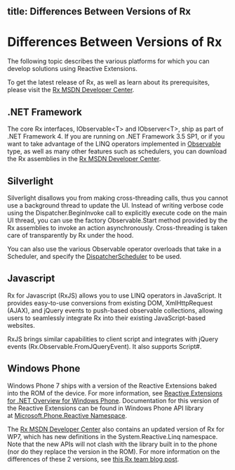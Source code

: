 title: Differences Between Versions of Rx
---
# Differences Between Versions of Rx

The following topic describes the various platforms for which you can develop solutions using Reactive Extensions.

To get the latest release of Rx, as well as learn about its prerequisites, please visit the [Rx MSDN Developer Center](https://msdn.microsoft.com/en-us/data/gg577610).

## .NET Framework

The core Rx interfaces, IObservable\<T\> and IObserver\<T\>, ship as part of .NET Framework 4. If you are running on .NET Framework 3.5 SP1, or if you want to take advantage of the LINQ operators implemented in [Observable](Observable/Observable) type, as well as many other features such as schedulers, you can download the Rx assemblies in the [Rx MSDN Developer Center](https://msdn.microsoft.com/en-us/data/gg577610).

## Silverlight

Silverlight disallows you from making cross-threading calls, thus you cannot use a background thread to update the UI. Instead of writing verbose code using the Dispatcher.BeginInvoke call to explicitly execute code on the main UI thread, you can use the factory Observable.Start method provided by the Rx assemblies to invoke an action asynchronously. Cross-threading is taken care of transparently by Rx under the hood.

You can also use the various Observable operator overloads that take in a Scheduler, and specify the [DispatcherScheduler](DispatcherScheduler/DispatcherScheduler) to be used.

## Javascript

Rx for Javascript (RxJS) allows you to use LINQ operators in JavaScript. It provides easy-to-use conversions from existing DOM, XmlHttpRequest (AJAX), and jQuery events to push-based observable collections, allowing users to seamlessly integrate Rx into their existing JavaScript-based websites.

RxJS brings similar capabilities to client script and integrates with jQuery events (Rx.Observable.FromJQueryEvent). It also supports Script\#.

## Windows Phone

Windows Phone 7 ships with a version of the Reactive Extensions baked into the ROM of the device. For more information, see [Reactive Extensions for .NET Overview for Windows Phone](https://msdn.microsoft.com/en-us/library/ff431792(vs.92).aspx). Documentation for this version of the Reactive Extensions can be found in Windows Phone API library at [Microsoft.Phone.Reactive Namespace](https://msdn.microsoft.com/en-us/library/ff707857(v=vs.92).aspx).

The [Rx MSDN Developer Center](https://msdn.microsoft.com/en-us/data/gg577610) also contains an updated version of Rx for WP7, which has new definitions in the System.Reactive.Linq namespace. Note that the new APIs will not clash with the library built in to the phone (nor do they replace the version in the ROM). For more information on the differences of these 2 versions, see [this Rx team blog post](https://blogs.msdn.com/b/rxteam/archive/2010/10/28/rx-for-windows-phone-7.aspx).





